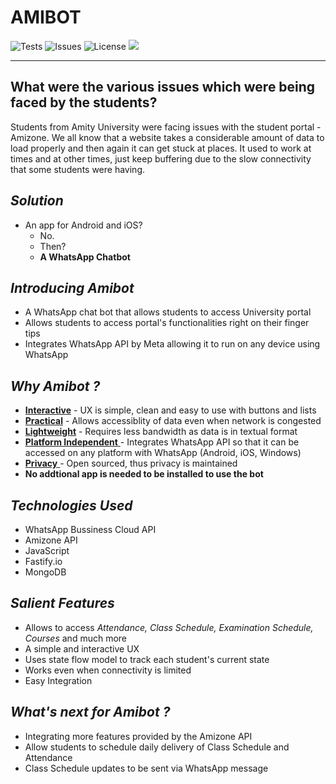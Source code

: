 # AMIBOT

![Tests](https://img.shields.io/github/workflow/status/ditsuke/go-amizone/tests?label=tests&logo=github)
![Issues](https://img.shields.io/github/issues/asetalias/amibot?logo=github)
![License](https://img.shields.io/github/license/asetalias/amibot)
<img src="https://img.shields.io/badge/-JS-F7DF1E?logo=JavaScript&logoColor=fff">

---
## What were the various issues which were being faced by the students?

Students from Amity University were facing issues with the student portal - Amizone. We all know that a website takes a considerable amount of data to load properly and then again it can get stuck at places. 
It used to work at times and at other times, just keep buffering due to the slow connectivity that some students were having.

## _Solution_
- An app for Android and iOS? 
	- No. 
	- Then? 
	- **A WhatsApp Chatbot**

## _Introducing Amibot_
 - A WhatsApp chat bot that allows students to access University portal
 - Allows students to access portal's functionalities right on their finger tips
 - Integrates WhatsApp API by Meta allowing it to run on any device using WhatsApp 

## _Why Amibot ?_
- <u>**Interactive**</u> - UX is simple, clean and easy to use with buttons and lists
- <u>**Practical**</u> - Allows accessiblity of data even when network is congested
- <u>**Lightweight**</u> - Requires less bandwidth as data is in textual format
- <u>**Platform Independent** </u>- Integrates WhatsApp API so that it can be accessed on any platform with WhatsApp (Android, iOS, Windows)
- <u>**Privacy** </u>- Open sourced, thus privacy is maintained
- **No addtional app is needed to be installed to use the bot**

## _Technologies Used_
- WhatsApp Bussiness Cloud API
- Amizone API 
- JavaScript
- Fastify.io
- MongoDB 

## _Salient Features_
- Allows to access _Attendance, Class Schedule, Examination Schedule, Courses_ and much more
- A simple and interactive UX 
- Uses state flow model to track each student's current state
- Works even when connectivity is limited
- Easy Integration 

## _What's next for Amibot ?_
- Integrating more features provided by the Amizone API 
- Allow students to schedule daily delivery of Class Schedule and Attendance
- Class Schedule updates to be sent via WhatsApp message
